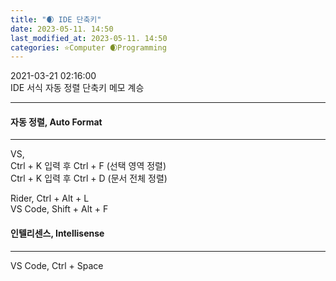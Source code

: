 ```yaml
---
title: "🌒 IDE 단축키"
date: 2023-05-11. 14:50
last_modified_at: 2023-05-11. 14:50
categories: ⭐Computer 🌒Programming
---
```


2021-03-21 02:16:00  
IDE 서식 자동 정렬 단축키 메모 계승  

---

#### 자동 정렬, Auto Format

---

VS,  
Ctrl + K 입력 후 Ctrl + F (선택 영역 정렬)  
Ctrl + K 입력 후 Ctrl + D (문서 전체 정렬)  

Rider, Ctrl + Alt + L  
VS Code, Shift + Alt + F  

#### 인텔리센스, Intellisense

---

VS Code, Ctrl + Space  
